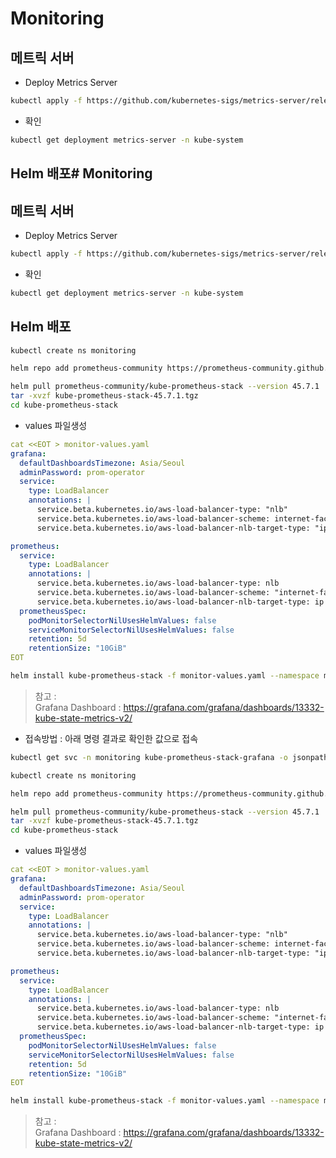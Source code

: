 # Monitoring

## 메트릭 서버
- Deploy Metrics Server
```bash
kubectl apply -f https://github.com/kubernetes-sigs/metrics-server/releases/latest/download/components.yaml
```

- 확인
```bash
kubectl get deployment metrics-server -n kube-system
```

## Helm 배포# Monitoring

## 메트릭 서버
- Deploy Metrics Server
```bash
kubectl apply -f https://github.com/kubernetes-sigs/metrics-server/releases/latest/download/components.yaml
```

- 확인
```bash
kubectl get deployment metrics-server -n kube-system
```

## Helm 배포

```bash
kubectl create ns monitoring
```

```bash
helm repo add prometheus-community https://prometheus-community.github.io/helm-charts
```

```bash
helm pull prometheus-community/kube-prometheus-stack --version 45.7.1     
tar -xvzf kube-prometheus-stack-45.7.1.tgz 
cd kube-prometheus-stack         
```

- values 파일생성
```yaml
cat <<EOT > monitor-values.yaml
grafana:
  defaultDashboardsTimezone: Asia/Seoul
  adminPassword: prom-operator
  service:
    type: LoadBalancer
    annotations: |
      service.beta.kubernetes.io/aws-load-balancer-type: "nlb"
      service.beta.kubernetes.io/aws-load-balancer-scheme: internet-facing"
      service.beta.kubernetes.io/aws-load-balancer-nlb-target-type: "ip"

prometheus:
  service:
    type: LoadBalancer
    annotations: |
      service.beta.kubernetes.io/aws-load-balancer-type: nlb
      service.beta.kubernetes.io/aws-load-balancer-scheme: "internet-facing"
      service.beta.kubernetes.io/aws-load-balancer-nlb-target-type: ip
  prometheusSpec:
    podMonitorSelectorNilUsesHelmValues: false
    serviceMonitorSelectorNilUsesHelmValues: false
    retention: 5d
    retentionSize: "10GiB"
EOT
```

```bash
helm install kube-prometheus-stack -f monitor-values.yaml --namespace monitoring .
```

> 참고 :   
> Grafana Dashboard : https://grafana.com/grafana/dashboards/13332-kube-state-metrics-v2/


- 접속방법 : 아래 명령 결과로 확인한 값으로 접속
```bash
kubectl get svc -n monitoring kube-prometheus-stack-grafana -o jsonpath='{.status.loadBalancer.ingress[0].hostname}'
```

```bash
kubectl create ns monitoring
```

```bash
helm repo add prometheus-community https://prometheus-community.github.io/helm-charts
```

```bash
helm pull prometheus-community/kube-prometheus-stack --version 45.7.1     
tar -xvzf kube-prometheus-stack-45.7.1.tgz 
cd kube-prometheus-stack         
```

- values 파일생성
```yaml
cat <<EOT > monitor-values.yaml
grafana:
  defaultDashboardsTimezone: Asia/Seoul
  adminPassword: prom-operator
  service:
    type: LoadBalancer
    annotations: |
      service.beta.kubernetes.io/aws-load-balancer-type: "nlb"
      service.beta.kubernetes.io/aws-load-balancer-scheme: internet-facing"
      service.beta.kubernetes.io/aws-load-balancer-nlb-target-type: "ip"

prometheus:
  service:
    type: LoadBalancer
    annotations: |
      service.beta.kubernetes.io/aws-load-balancer-type: nlb
      service.beta.kubernetes.io/aws-load-balancer-scheme: "internet-facing"
      service.beta.kubernetes.io/aws-load-balancer-nlb-target-type: ip
  prometheusSpec:
    podMonitorSelectorNilUsesHelmValues: false
    serviceMonitorSelectorNilUsesHelmValues: false
    retention: 5d
    retentionSize: "10GiB"
EOT
```

```bash
helm install kube-prometheus-stack -f monitor-values.yaml --namespace monitoring .
```

> 참고 :   
> Grafana Dashboard : https://grafana.com/grafana/dashboards/13332-kube-state-metrics-v2/